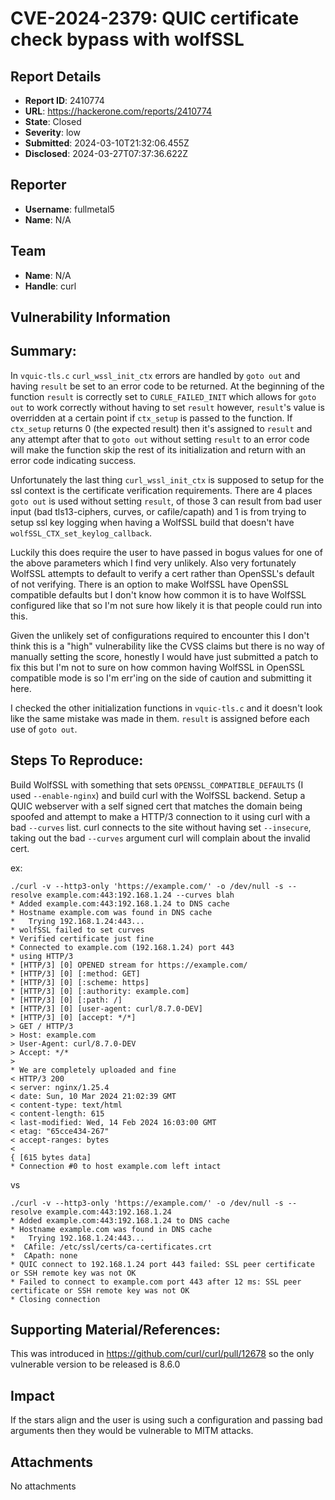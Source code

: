 # CVE-2024-2379: QUIC certificate check bypass with wolfSSL

## Report Details
- **Report ID**: 2410774
- **URL**: https://hackerone.com/reports/2410774
- **State**: Closed
- **Severity**: low
- **Submitted**: 2024-03-10T21:32:06.455Z
- **Disclosed**: 2024-03-27T07:37:36.622Z

## Reporter
- **Username**: fullmetal5
- **Name**: N/A

## Team
- **Name**: N/A
- **Handle**: curl

## Vulnerability Information
## Summary:
In `vquic-tls.c` `curl_wssl_init_ctx` errors are handled by `goto out` and having `result` be set to an error code to be returned. At the beginning of the function `result` is correctly set to `CURLE_FAILED_INIT` which allows for `goto out` to work correctly without having to set `result` however, `result`'s value is overridden at a certain point  if `ctx_setup` is passed to the function. If `ctx_setup` returns 0 (the expected result) then it's assigned to `result` and any attempt after that to `goto out` without setting `result` to an error code will make the function skip the rest of its initialization and return with an error code indicating success.

Unfortunately the last thing `curl_wssl_init_ctx` is supposed to setup for the ssl context is the certificate verification requirements. There are 4 places `goto out` is used without setting `result`, of those 3 can result from bad user input (bad tls13-ciphers, curves, or cafile/capath) and 1 is from trying to setup ssl key logging when having a WolfSSL build that doesn't have `wolfSSL_CTX_set_keylog_callback`. 

Luckily this does require the user to have passed in bogus values for one of the above parameters which I find very unlikely. Also very fortunately  WolfSSL attempts to default to verify a cert rather than OpenSSL's default of not verifying. There is an option to make WolfSSL have OpenSSL compatible defaults but I don't know how common it is to have WolfSSL configured like that so I'm not sure how likely it is that people could run into this.

Given the unlikely set of configurations required to encounter this I don't think this is a "high" vulnerability like the CVSS claims but there is no way of manually setting the score, honestly I would have just submitted a patch to fix this but I'm not to sure on how common having WolfSSL in OpenSSL compatible mode is so I'm err'ing on the side of caution and submitting it here.

I checked the other initialization functions in `vquic-tls.c` and it doesn't look like the same mistake was made in them. `result` is assigned before each use of `goto out`.

## Steps To Reproduce:
Build WolfSSL with something that sets `OPENSSL_COMPATIBLE_DEFAULTS` (I used `--enable-nginx`) and build curl with the WolfSSL backend.
Setup a QUIC webserver with a self signed cert that matches the domain being spoofed and attempt to make a HTTP/3 connection to it using curl with a bad `--curves` list. curl connects to the site without having set `--insecure`, taking out the bad `--curves` argument curl will complain about the invalid cert. 

ex:
```
./curl -v --http3-only 'https://example.com/' -o /dev/null -s --resolve example.com:443:192.168.1.24 --curves blah
* Added example.com:443:192.168.1.24 to DNS cache
* Hostname example.com was found in DNS cache
*   Trying 192.168.1.24:443...
* wolfSSL failed to set curves
* Verified certificate just fine
* Connected to example.com (192.168.1.24) port 443
* using HTTP/3
* [HTTP/3] [0] OPENED stream for https://example.com/
* [HTTP/3] [0] [:method: GET]
* [HTTP/3] [0] [:scheme: https]
* [HTTP/3] [0] [:authority: example.com]
* [HTTP/3] [0] [:path: /]
* [HTTP/3] [0] [user-agent: curl/8.7.0-DEV]
* [HTTP/3] [0] [accept: */*]
> GET / HTTP/3
> Host: example.com
> User-Agent: curl/8.7.0-DEV
> Accept: */*
> 
* We are completely uploaded and fine
< HTTP/3 200 
< server: nginx/1.25.4
< date: Sun, 10 Mar 2024 21:02:39 GMT
< content-type: text/html
< content-length: 615
< last-modified: Wed, 14 Feb 2024 16:03:00 GMT
< etag: "65cce434-267"
< accept-ranges: bytes
< 
{ [615 bytes data]
* Connection #0 to host example.com left intact
```

vs

```
./curl -v --http3-only 'https://example.com/' -o /dev/null -s --resolve example.com:443:192.168.1.24 
* Added example.com:443:192.168.1.24 to DNS cache
* Hostname example.com was found in DNS cache
*   Trying 192.168.1.24:443...
*  CAfile: /etc/ssl/certs/ca-certificates.crt
*  CApath: none
* QUIC connect to 192.168.1.24 port 443 failed: SSL peer certificate or SSH remote key was not OK
* Failed to connect to example.com port 443 after 12 ms: SSL peer certificate or SSH remote key was not OK
* Closing connection
```

## Supporting Material/References:
This was introduced in https://github.com/curl/curl/pull/12678 so the only vulnerable version to be released is 8.6.0

## Impact

If the stars align and the user is using such a configuration and passing bad arguments then they would be vulnerable to MITM attacks.

## Attachments
No attachments
